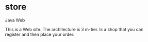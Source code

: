 store
=====

Java Web

This is a Web site. The architecture is 3 m-tier.
Is a shop that you can register and then place your order.
